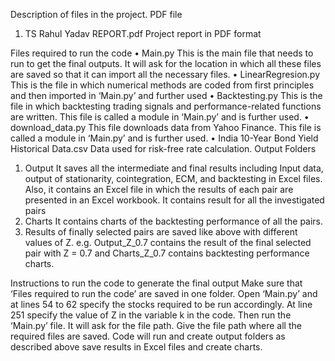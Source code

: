 Description of files in the project.
PDF file
1)	TS Rahul Yadav REPORT.pdf
Project report in PDF format

Files required to run the code
•	Main.py
This is the main file that needs to run to get the final outputs. It will ask for the location in which all these files are saved so that it can import all the necessary files.
•	LinearRegresion.py
This is the file in which numerical methods are coded from first principles and then imported in ‘Main.py’ and further used
•	Backtesting.py
This is the file in which backtesting trading signals and performance-related functions are written. This file is called a module in ‘Main.py’ and is further used.
•	download_data.py
This file downloads data from Yahoo Finance. This file is called a module in ‘Main.py’ and is further used.
•	India 10-Year Bond Yield Historical Data.csv
Data used for risk-free rate calculation.
Output Folders
1)	Output
It saves all the intermediate and final results including Input data, output of stationarity, cointegration, ECM, and backtesting in Excel files. Also, it contains an Excel file in which the results of each pair are presented in an Excel workbook. It contains result for all the investigated pairs
2)	Charts
It contains charts of the backtesting performance of all the pairs.
3)	Results of finally selected pairs are saved like above with different values of Z. 
e.g. Output_Z_0.7 contains the result of the final selected pair with Z = 0.7
and Charts_Z_0.7 contains backtesting performance charts.

Instructions to run the code to generate the final output
Make sure that ‘Files required to run the code’ are saved in one folder. 
Open ‘Main.py’ and at lines 54 to 62 specify the stocks required to be run accordingly.
At line 251 specify the value of Z in the variable k in the code.
Then run the ‘Main.py’ file. It will ask for the file path. Give the file path where all the required files are saved. Code will run and create output folders as described above save results in Excel files and create charts.
